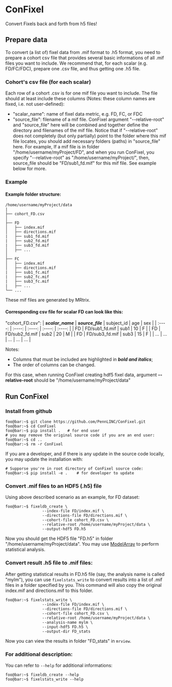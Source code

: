 # ConFixel
Convert Fixels back and forth from h5 files!

## Prepare data
To convert (a list of) fixel data from .mif format to .h5 format, you need to prepare a cohort csv file that provides several basic informations of all .mif files you want to include. We recommend that, for each scalar (e.g. FD/FC/FDC), prepare one .csv file, and thus getting one .h5 file.

### Cohort's csv file (for each scalar)
Each row of a cohort .csv is for one mif file you want to include. The file should at least include these columns (Notes: these column names are fixed, i.e. not user-defined):

* "scalar_name": name of fixel data metric, e.g. FD, FC, or FDC 
* "source_file": filename of a mif file. ConFixel argument "--relative-root" and "source_file" here will be combined and together define the directory and filenames of the mif file. Notice that if "--relative-root" does not completely (but only partially) point to the folder where this mif file locates, you should add necessary folders (paths) in "source_file" here. For example, If a mif file is in folder "/home/username/myProject/FD", and when you run ConFixel, you specify "--relative-root" as "/home/username/myProject/", then, source_file should be "FD/sub1_fd.mif" for this mif file. See example below for more.

### Example
#### Example **folder structure**:

```
/home/username/myProject/data
|
├── cohort_FD.csv   
│
├── FD
│   ├── index.mif
│   ├── directions.mif
|   ├── sub1_fd.mif
|   ├── sub2_fd.mif
|   ├── sub3_fd.mif
│   ├── ...
│
├── FC
│   ├── index.mif
│   ├── directions.mif
|   ├── sub1_fc.mif
|   ├── sub2_fc.mif
|   ├── sub3_fc.mif
|   ├── ...
└── ...
```
These mif files are generated by MRtrix.

#### Corresponding **csv file for scalar FD** can look like this:
"cohort_FD.csv":
| ***scalar_name*** | ***source_file***  | subject_id    | age    | sex     | 
| :----:        | :----:         | :----:        | :----: |  :----: |
| FD            | FD/sub1_fd.mif | sub1          | 10     | F       |
| FD            | FD/sub2_fd.mif | sub2          | 20     | M       |
| FD            | FD/sub3_fd.mif | sub3          | 15     | F       |
| ...            | ... | ...          | ...     | ...       |

Notes:
* Columns that must be included are highlighted in ***bold and italics***;
* The order of columns can be changed.

For this case, when running ConFixel creating hdf5 fixel data, argument **--relative-root** should be "/home/username/myProject/data" 


## Run ConFixel
### Install from github
``` console
foo@bar:~$ git clone https://github.com/PennLINC/ConFixel.git
foo@bar:~$ cd ConFixel
foo@bar:~$ pip install .   # for end user
# you may remove the original source code if you are an end user:
foo@bar:~$ cd ..
foo@bar:~$ rm -r ConFixel
```
If you are a developer, and if there is any update in the source code locally, you may update the installation with:
``` console
# Supporse you're in root directory of ConFixel source code:
foo@bar:~$ pip install -e .    # for developer to update
```

### Convert .mif files to an HDF5 (.h5) file
Using above described scenario as an example, for FD dataset:
``` console
foo@bar:~$ fixeldb_create \
                --index-file FD/index.mif \
                --directions-file FD/directions.mif \
                --cohort-file cohort_FD.csv \
                --relative-root /home/username/myProject/data \
                --output-hdf5 FD.h5
```
<!-- ^ above is tested -->

Now you should get the HDF5 file "FD.h5" in folder "/home/username/myProject/data". You may use [ModelArray](https://github.com/PennLINC/ModelArray) to perform statistical analysis.

### Convert result .h5 file to .mif files:
After getting statistical results in FD.h5 file (say, the analysis name is called "mylm"), you can use `fixelstats_write` to convert results into a list of .mif files in a folder specified by you. This command will also copy the original index.mif and directions.mif to this folder.
``` console 
foo@bar:~$ fixelstats_write \
                --index-file FD/index.mif \
                --directions-file FD/directions.mif \
                --cohort-file cohort_FD.csv \
                --relative-root /home/username/myProject/data \
                --analysis-name mylm \
                --input-hdf5 FD.h5 \
                --output-dir FD_stats 
```
Now you can view the results in folder "FD_stats" in `mrview`.

### For additional description:
You can refer to `--help` for additional informations:
``` console 
foo@bar:~$ fixeldb_create --help
foo@bar:~$ fixelstats_write --help
```

<!--TODO: after update please test out: use conda + terminal command `fixeldb_create` and `fixelstats_write`; Still using case above as an example -->
<!-- fixelstats_write: can be tested out with existing results; otherwise have to run for all fixels.. -->

<!-- TODO: also update example*.py and .sh -->